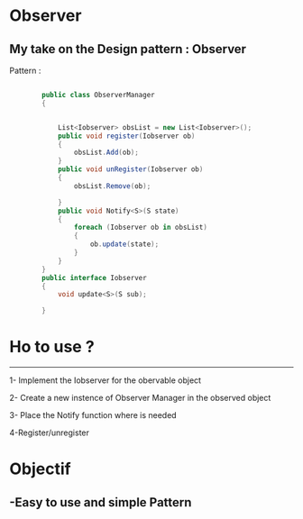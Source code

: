 # Observer #
My take on the Design pattern : Observer
------------------------------------------
Pattern : 
```c#

        public class ObserverManager
        {


            List<Iobserver> obsList = new List<Iobserver>();
            public void register(Iobserver ob)
            {
                obsList.Add(ob);
            }
            public void unRegister(Iobserver ob)
            {
                obsList.Remove(ob);

            }
            public void Notify<S>(S state)
            {
                foreach (Iobserver ob in obsList)
                {
                    ob.update(state);
                }
            }
        }
        public interface Iobserver
        {
            void update<S>(S sub);

        }
```
# Ho to use ?
------------------------------------------------------

1- Implement the Iobserver for the obervable object

2- Create a new instence of Observer Manager in the observed object

3- Place the Notify function where is needed

4-Register/unregister 

# Objectif 
-Easy to use and simple Pattern
------------------------------------------------------


  
